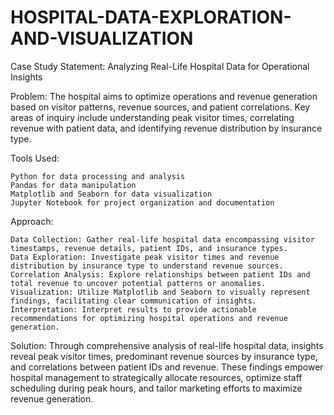 # HOSPITAL-DATA-EXPLORATION-AND-VISUALIZATION

Case Study Statement:
Analyzing Real-Life Hospital Data for Operational Insights

Problem:
The hospital aims to optimize operations and revenue generation based on visitor patterns, revenue sources, and patient correlations. Key areas of inquiry include understanding peak visitor times, correlating revenue with patient data, and identifying revenue distribution by insurance type.

Tools Used:

    Python for data processing and analysis
    Pandas for data manipulation
    Matplotlib and Seaborn for data visualization
    Jupyter Notebook for project organization and documentation

Approach:

    Data Collection: Gather real-life hospital data encompassing visitor timestamps, revenue details, patient IDs, and insurance types.
    Data Exploration: Investigate peak visitor times and revenue distribution by insurance type to understand revenue sources.
    Correlation Analysis: Explore relationships between patient IDs and total revenue to uncover potential patterns or anomalies.
    Visualization: Utilize Matplotlib and Seaborn to visually represent findings, facilitating clear communication of insights.
    Interpretation: Interpret results to provide actionable recommendations for optimizing hospital operations and revenue generation.

Solution:
Through comprehensive analysis of real-life hospital data, insights reveal peak visitor times, predominant revenue sources by insurance type, and correlations between patient IDs and revenue. These findings empower hospital management to strategically allocate resources, optimize staff scheduling during peak hours, and tailor marketing efforts to maximize revenue generation.

